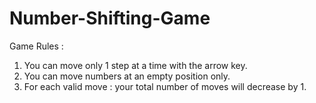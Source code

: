 # Number-Shifting-Game
Game Rules : 
1. You can move only 1 step at a time with the arrow key. 
2. You can move numbers at an empty position only. 
3. For each valid move : your total number of moves will decrease by 1.
 
